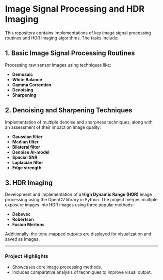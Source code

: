 # **Image Signal Processing and HDR Imaging**

This repository contains implementations of key image signal processing routines and HDR imaging algorithms. The tasks include:

## **1. Basic Image Signal Processing Routines**  
Processing raw sensor images using techniques like:  
- **Demosaic**  
- **White Balance**  
- **Gamma Correction**  
- **Denoising**  
- **Sharpening**  

## **2. Denoising and Sharpening Techniques**  
Implementation of multiple denoise and sharpness techniques, along with an assessment of their impact on image quality:
- **Gaussian filter**  
- **Median filter**  
- **Bilateral filter**
- **Denoise AI-model** 
- **Spacial SNR**  
- **Laplacian filter**
- **Edge strength**

## **3. HDR Imaging**  
Development and implementation of a **High Dynamic Range (HDR)** image processing using the OpenCV library in Python. The project merges multiple exposure images into HDR images using three popular methods:
- **Debevec**
- **Robertson** 
- **Fusion Mertens**
  
Additionally, the tone-mapped outputs are displayed for visualization and saved as images.

---

### **Project Highlights**  
- Showcases core image processing methods.  
- Includes comparative analysis of techniques to improve visual output.  
